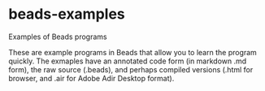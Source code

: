 # beads-examples
Examples of Beads programs

These are example programs in Beads that allow you to learn the program quickly.
The exmaples have an annotated code form (in markdown .md form), the raw source (.beads), and perhaps compiled versions (.html for browser, and .air for Adobe Adir Desktop format). 

